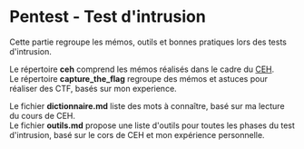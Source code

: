 # Pentest - Test d'intrusion

Cette partie regroupe les mémos, outils et bonnes pratiques lors des tests d'intrusion.  

Le répertoire **ceh** comprend les mémos réalisés dans le cadre du [CEH](https://www.eccouncil.org/programs/certified-ethical-hacker-ceh).  
Le répertoire **capture_the_flag** regroupe des mémos et astuces pour réaliser des CTF, basés sur mon experience.  

Le fichier **dictionnaire.md** liste des mots à connaître, basé sur ma lecture du cours de CEH.  
Le fichier **outils.md** propose une liste d'outils pour toutes les phases du test d'intrusion, basé sur le cors de CEH et mon expérience personnelle.
